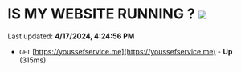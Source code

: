 # IS MY WEBSITE RUNNING ? [![](https://img.shields.io/static/v1?label=Sponsor&message=%E2%9D%A4&logo=GitHub&color=%23fe8e86)](https://github.com/sponsors/<username>)

Last updated: **4/17/2024, 4:24:56 PM**

- `GET` [https://youssefservice.me](https://youssefservice.me) - **Up** (315ms)
